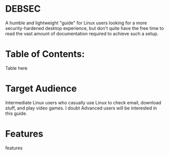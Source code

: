 # DEBSEC
A humble and lightweight "guide" for Linux users looking for a more security-hardened desktop experience, but don't quite have the free time to read the vast amount of documentation required to achieve such a setup.

# Table of Contents:

Table here

# Target Audience
Intermediate Linux users who casually use Linux to check email, download stuff, and play video games. I doubt Advanced users will be interested in this guide.

# Features
features

